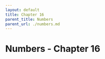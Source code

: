 ```yaml
---
layout: default
title: Chapter 16
parent_title: Numbers
parent_url: ./numbers.md
---
```


# Numbers - Chapter 16
